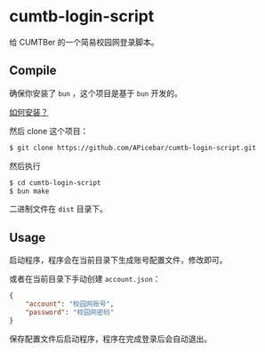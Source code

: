 # cumtb-login-script

给 CUMTBer 的一个简易校园网登录脚本。

## Compile

确保你安装了 `bun` ，这个项目是基于 `bun` 开发的。

[如何安装？](https://bun.sh/docs/installation)

然后 clone 这个项目：
```sh
$ git clone https://github.com/APicebar/cumtb-login-script.git
```

然后执行

```sh
$ cd cumtb-login-script
$ bun make
```

二进制文件在 `dist` 目录下。

## Usage

启动程序，程序会在当前目录下生成账号配置文件，修改即可。

或者在当前目录下手动创建 `account.json`：
```json
{
    "account": "校园网账号",
    "password": "校园网密码"
}
```

保存配置文件后启动程序，程序在完成登录后会自动退出。